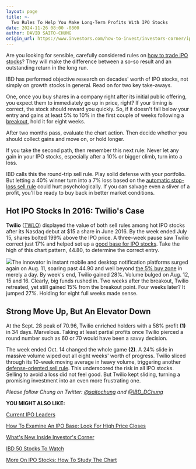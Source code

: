 ```yaml
---
layout: page
title: >-
  Two Rules To Help You Make Long-Term Profits With IPO Stocks
date: 2024-11-26 08:00 -0800
author: DAVID SAITO-CHUNG
origin_url: https://www.investors.com/how-to-invest/investors-corner/ipo-stocks-still-show-promise-2-rules-to-help-you-make-long-term-profits/
---
```


Are you looking for sensible, carefully considered rules on [how to trade IPO stocks](https://www.investors.com/how-to-invest/investors-corner/ipo-bases-rich-gains/)? They will make the difference between a so-so result and an outstanding return in the long run.

IBD has performed objective research on decades' worth of IPO stocks, not simply on growth stocks in general. Read on for two key take-aways.

One, once you buy shares in a company right after its initial public offering, you expect them to immediately go up in price, right? If your timing is correct, the stock should reward you quickly. So, if it doesn't fall below your entry and gains at least 5% to 10% in the first couple of weeks following a [breakout](https://www.investors.com/how-to-invest/investors-corner/what-is-stock-breakout/), hold it for eight weeks.

After two months pass, evaluate the chart action. Then decide whether you should collect gains and move on, or hold longer.

If you take the second path, then remember this next rule: Never let any gain in your IPO stocks, especially after a 10% or bigger climb, turn into a loss.

IBD calls this the round-trip sell rule. Play solid defense with your portfolio. But letting a 40% winner turn into a 7% loss based on the [automatic stop-loss sell rule](https://www.investors.com/how-to-invest/investors-corner/still-the-no-1-rule-for-stock-investors-always-cut-your-losses-short/) could hurt psychologically. If you can salvage even a sliver of a profit, you'll be ready to buy back in better market conditions.

## Hot IPO Stocks In 2016: Twilio's Case

**Twilio** ([TWLO](https://research.investors.com/quote.aspx?symbol=TWLO)) displayed the value of both sell rules among hot IPO stocks after its Nasdaq debut at \$15 a share in June 2016. By the week ended July 15, shares bolted 199% above the IPO price. A three-week pause saw Twilio correct just 17% and helped set up a [good base for IPO stocks](https://www.investors.com/how-to-invest/investors-corner/ipo-bases-rich-gains/). Take the high of this chart pattern, 44.80, to determine the correct entry.

![](https://www.investors.com/wp-content/uploads/2022/04/IC2c_040422-300x161.jpg)The innovator in instant mobile and desktop notification platforms surged again on Aug. 11, soaring past 44.90 and well beyond [the 5% buy zone](https://www.investors.com/how-to-invest/investors-corner/buy-zone-nvidia-stock/) in merely a day. By week's end, Twilio gained 28%. Volume bulged on Aug. 12, 15 and 16. Clearly, big funds rushed in. Two weeks after the breakout, Twilio retreated, yet still gained 15% from the breakout point. Four weeks later? It jumped 27%. Holding for eight full weeks made sense.

## Strong Move Up, But An Elevator Down

At the Sept. 28 peak of 70.96, Twilio enriched holders with a 58% profit **(1)** in 34 days. Marvelous. Taking at least partial profits once Twilio pierced a round number such as 60 or 70 would have been a savvy decision.

The week ended Oct. 14 changed the whole game **(2)**. A 24% slide in massive volume wiped out all eight weeks' worth of progress. Twilio sliced through its 10-week moving average in heavy volume, triggering another [defense-oriented sell rule](https://www.investors.com/how-to-invest/investors-corner/when-to-sell-growth-stocks-number-1-rule/). This underscored the risk in all IPO stocks. Selling to avoid a loss did not feel good. But Twilio kept sliding, turning a promising investment into an even more frustrating one.

_Please follow Chung on Twitter: [@saitochung](https://twitter.com/SaitoChung) and [@IBD_DChung](https://twitter.com/IBD_DChung)_

**YOU MIGHT ALSO LIKE:**

[Current IPO Leaders](https://research.investors.com/stock-lists/ipo-leaders/)

[How To Examine An IPO Base: Look For High Price Closes](https://www.investors.com/how-to-invest/investors-corner/strong-ipo-bases-tend-to-feature-numerous-high-closes-by-the-stock/)

[What's New Inside Investor's Corner](https://www.investors.com/category/how-to-invest/investors-corner/)

[IBD 50 Stocks To Watch](https://www.investors.com/research/ibd-50-growth-stocks-to-watch/)

[More On IPO Stocks: How To Study The Chart](https://www.investors.com/how-to-invest/investors-corner/strong-ipo-bases-tend-to-feature-numerous-high-closes-by-the-stock/)


